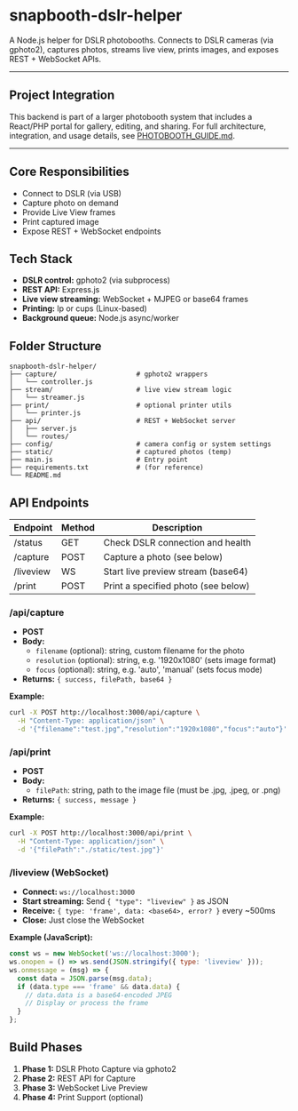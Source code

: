 # snapbooth-dslr-helper

A Node.js helper for DSLR photobooths. Connects to DSLR cameras (via gphoto2), captures photos, streams live view, prints images, and exposes REST + WebSocket APIs.

---

## Project Integration

This backend is part of a larger photobooth system that includes a React/PHP portal for gallery, editing, and sharing. For full architecture, integration, and usage details, see [PHOTOBOOTH_GUIDE.md](./PHOTOBOOTH_GUIDE.md).

---

## Core Responsibilities
- Connect to DSLR (via USB)
- Capture photo on demand
- Provide Live View frames
- Print captured image
- Expose REST + WebSocket endpoints

## Tech Stack
- **DSLR control:** gphoto2 (via subprocess)
- **REST API:** Express.js
- **Live view streaming:** WebSocket + MJPEG or base64 frames
- **Printing:** lp or cups (Linux-based)
- **Background queue:** Node.js async/worker

## Folder Structure
```
snapbooth-dslr-helper/
├── capture/                    # gphoto2 wrappers
│   └── controller.js
├── stream/                     # live view stream logic
│   └── streamer.js
├── print/                      # optional printer utils
│   └── printer.js
├── api/                        # REST + WebSocket server
│   ├── server.js
│   └── routes/
├── config/                     # camera config or system settings
├── static/                     # captured photos (temp)
├── main.js                     # Entry point
├── requirements.txt            # (for reference)
└── README.md
```

## API Endpoints
| Endpoint   | Method | Description                        |
|------------|--------|------------------------------------|
| /status    | GET    | Check DSLR connection and health    |
| /capture   | POST   | Capture a photo (see below)         |
| /liveview  | WS     | Start live preview stream (base64)  |
| /print     | POST   | Print a specified photo (see below) |

### /api/capture
- **POST**
- **Body:**
  - `filename` (optional): string, custom filename for the photo
  - `resolution` (optional): string, e.g. '1920x1080' (sets image format)
  - `focus` (optional): string, e.g. 'auto', 'manual' (sets focus mode)
- **Returns:** `{ success, filePath, base64 }`

**Example:**
```bash
curl -X POST http://localhost:3000/api/capture \
  -H "Content-Type: application/json" \
  -d '{"filename":"test.jpg","resolution":"1920x1080","focus":"auto"}'
```

### /api/print
- **POST**
- **Body:**
  - `filePath`: string, path to the image file (must be .jpg, .jpeg, or .png)
- **Returns:** `{ success, message }`

**Example:**
```bash
curl -X POST http://localhost:3000/api/print \
  -H "Content-Type: application/json" \
  -d '{"filePath":"./static/test.jpg"}'
```

### /liveview (WebSocket)
- **Connect:** `ws://localhost:3000`
- **Start streaming:** Send `{ "type": "liveview" }` as JSON
- **Receive:** `{ type: 'frame', data: <base64>, error? }` every ~500ms
- **Close:** Just close the WebSocket

**Example (JavaScript):**
```js
const ws = new WebSocket('ws://localhost:3000');
ws.onopen = () => ws.send(JSON.stringify({ type: 'liveview' }));
ws.onmessage = (msg) => {
  const data = JSON.parse(msg.data);
  if (data.type === 'frame' && data.data) {
    // data.data is a base64-encoded JPEG
    // Display or process the frame
  }
};
```

## Build Phases
1. **Phase 1:** DSLR Photo Capture via gphoto2
2. **Phase 2:** REST API for Capture
3. **Phase 3:** WebSocket Live Preview
4. **Phase 4:** Print Support (optional)

